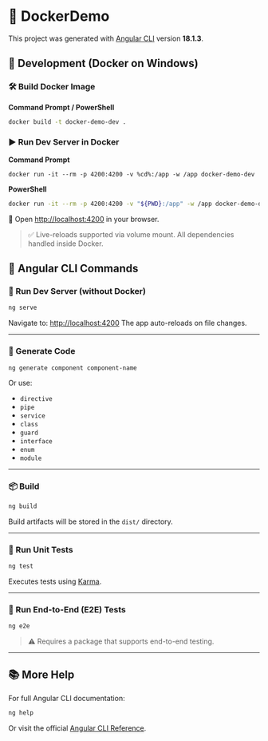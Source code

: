 # 🚀 DockerDemo

This project was generated with [Angular CLI](https://github.com/angular/angular-cli) version **18.1.3**.


## 🔧 Development (Docker on Windows)

### 🛠️ Build Docker Image

**Command Prompt / PowerShell**

```bash
docker build -t docker-demo-dev .
````

### ▶️ Run Dev Server in Docker

**Command Prompt**

```
docker run -it --rm -p 4200:4200 -v %cd%:/app -w /app docker-demo-dev
```

**PowerShell**

```bash
docker run -it --rm -p 4200:4200 -v "${PWD}:/app" -w /app docker-demo-dev
```

🔗 Open [http://localhost:4200](http://localhost:4200) in your browser.

> ✅ Live-reloads supported via volume mount. All dependencies handled inside Docker.



## 🧪 Angular CLI Commands

### 🔄 Run Dev Server (without Docker)

```bash
ng serve
```

Navigate to: [http://localhost:4200](http://localhost:4200)
The app auto-reloads on file changes.

---

### 🧱 Generate Code

```bash
ng generate component component-name
```

Or use:

* `directive`
* `pipe`
* `service`
* `class`
* `guard`
* `interface`
* `enum`
* `module`

---

### 📦 Build

```bash
ng build
```

Build artifacts will be stored in the `dist/` directory.

---

### 🧪 Run Unit Tests

```bash
ng test
```

Executes tests using [Karma](https://karma-runner.github.io).

---

### 🧪 Run End-to-End (E2E) Tests

```bash
ng e2e
```

> ⚠️ Requires a package that supports end-to-end testing.

---

## 📚 More Help

For full Angular CLI documentation:

```bash
ng help
```

Or visit the official [Angular CLI Reference](https://angular.dev/tools/cli).

